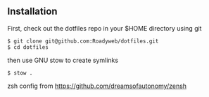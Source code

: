 ## Installation

First, check out the dotfiles repo in your $HOME directory using git

```
$ git clone git@github.com:Roadyweb/dotfiles.git
$ cd dotfiles
```

then use GNU stow to create symlinks

```
$ stow .
```


zsh config from https://github.com/dreamsofautonomy/zensh

